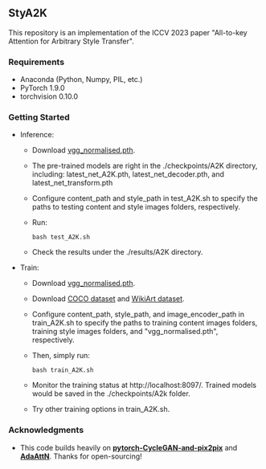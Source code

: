 ## StyA2K 

This repository is an implementation of the ICCV 2023 paper "All-to-key Attention for Arbitrary Style Transfer". 

### Requirements


+ Anaconda (Python, Numpy, PIL, etc.)
+ PyTorch 1.9.0
+ torchvision 0.10.0

### Getting Started

  * Inference: 

    * Download [vgg_normalised.pth](https://drive.google.com/file/d/1BinnwM5AmIcVubr16tPTqxMjUCE8iu5M/view?usp=sharing).

    * The pre-trained models are right in the ./checkpoints/A2K directory, including: latest_net_A2K.pth, latest_net_decoder.pth, and latest_net_transform.pth

    * Configure content_path and style_path in test_A2K.sh to specify the paths to testing content and style images folders, respectively.

    * Run: 

      ```shell
      bash test_A2K.sh
      ```

    * Check the results under the ./results/A2K directory.

  * Train:

    * Download [vgg_normalised.pth](https://drive.google.com/file/d/1BinnwM5AmIcVubr16tPTqxMjUCE8iu5M/view?usp=sharing).

    * Download [COCO dataset](http://images.cocodataset.org/zips/train2014.zip) and [WikiArt dataset](http://web.fsktm.um.edu.my/~cschan/source/ICIP2017/wikiart.zip).

    * Configure content_path, style_path, and image_encoder_path in train_A2K.sh to specify the paths to training content images folders, training style images folders, and "vgg_normalised.pth", respectively.


    * Then, simply run: 

      ```shell
      bash train_A2K.sh
      ```

    * Monitor the training status at http://localhost:8097/. Trained models would be saved in the ./checkpoints/A2k folder.

    * Try other training options in train_A2K.sh. 


### Acknowledgments

  * This code builds heavily on **[pytorch-CycleGAN-and-pix2pix](https://github.com/junyanz/pytorch-CycleGAN-and-pix2pix)** and **[AdaAttN](https://github.com/Huage001/AdaAttN)**. Thanks for open-sourcing!
